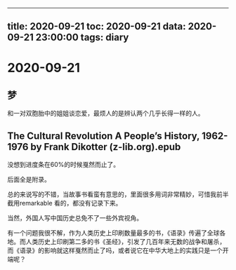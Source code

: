 
---
title: 2020-09-21
toc: 2020-09-21
data: 2020-09-21 23:00:00
tags: diary
---


# 2020-09-21

## 梦

和一对双胞胎中的姐姐谈恋爱，最烦人的是辨认两个几乎长得一样的人。

## The Cultural Revolution A People’s History, 1962-1976 by Frank Dikotter (z-lib.org).epub

没想到进度条在60%的时候戛然而止了。

后面全是附录。

总的来说写的不错，当故事书看蛮有意思的，里面很多用词非常精妙，可惜我前半截用remarkable 看的，都没有记录下来。

当然，外国人写中国历史总免不了一些外宾视角。

有一个问题我很不解，作为人类历史上印刷数量最多的书，《语录》传遍了全球各地。而人类历史上印刷第二多的书《圣经》，引发了几百年来无数的战争和屠杀，而《语录》的影响就这样戛然而止了吗，或者说它在中华大地上的实践只是一个开端呢？

## 
